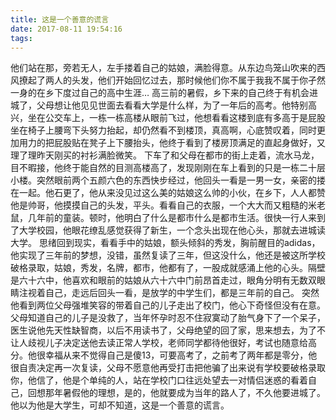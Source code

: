 ```yaml
---
title: 这是一个善意的谎言
date: 2017-08-11 19:54:16
tags:
---
```

他们站在那，旁若无人，左手搂着自己的姑娘，满脸得意。从东边鸟笼山吹来的西风撩起了两人的头发，他们开始回忆过去，那时候他们你不属于我我不属于你孑然一身的在乡下度过自己的高中生涯…
高三前的暑假，乡下来的自己终于有机会进城了，父母想让他见见世面去看看大学是什么样，为了一年后的高考。他特别高兴，坐在公交车上，一栋一栋高楼从眼前飞过，他想看看这楼到底有多高于是屁股坐在椅子上腰弯下头努力抬起，却仍然看不到楼顶，真高啊，心底赞叹着，同时更加用力的把屁股贴在凳子上下腰抬头，他终于看到了楼房顶满足的直起身做好，又理了理昨天刚买的衬衫满脸微笑。
下车了和父母在都市的街上走着，流水马龙，目不暇接，他终于能自然的目测高楼高了，发现刚刚在车上看到的只是一栋二十层小楼。突然眼前两个五颜六色的东西快步经过，他回头一看是一男一女，亲密的搂在一起。他石更了，他从来没见过这么美的姑娘这么帅的小伙，在乡下，人人都赞他是帅哥，他摸摸自己的头发，平头。看看自己的衣服，一个大大而又粗糙的米老鼠，几年前的童装。顿时，他明白了什么是都市什么是都市生活。很快一行人来到了大学校园，他眼花缭乱感觉获得了新生，一个念头出现在他心头，那就去进城读大学。
思绪回到现实，看看手中的姑娘，额头倾斜的秀发，胸前醒目的adidas，他实现了三年前的梦想，没错，虽然复读了三年，但这没什么，他还是被这所学校破格录取，姑娘，秀发，名牌，都市，他都有了，一股成就感涌上他的心头。隔壁是六十六中，他喜欢和眼前的姑娘从六十六中门前昂首走过，眼角分明有无数双眼睛注视着自己，走远后回头一看，是放学的中学生们，都是三年前的自己。
突然他看到两位父母强堆笑容的带着自己的儿子走出了校门，他心下奇怪但没有在意。
父母知道自己的儿子是没救了，当年怀孕时忍不住寂寞动了胎气身下了一个呆子，医生说他先天性缺智商，以后不用读书了，父母绝望的回了家，思来想去，为了不让人歧视儿子决定送他去读正常人学校，老师同学都待他很好，考试也随意给高分。他很幸福从来不觉得自己是傻13，可要高考了，之前考了两年都是零分，他很自责决定再一次复读，父母不愿意他再受打击把他骗了出来说有学校要破格录取你，他信了，他是个单纯的人，站在学校门口往远处望去一对情侣迷惑的看着自己，回想那年暑假他的理想，是的，他就要成为当年的路人了，不久他要进城了。
他以为他是大学生，可却不知道，这是一个善意的谎言。